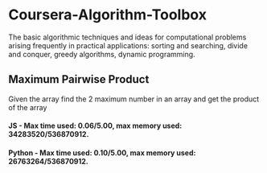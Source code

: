 # Coursera-Algorithm-Toolbox
The basic algorithmic techniques and ideas for computational problems arising frequently in practical applications: sorting and searching, divide and conquer, greedy algorithms, dynamic programming.

## Maximum Pairwise Product 
 Given the array find the 2 maximum number in an array and get the product of the array
 
 #### JS - Max time used: 0.06/5.00, max memory used: 34283520/536870912.

 #### Python - Max time used: 0.10/5.00, max memory used: 26763264/536870912.
